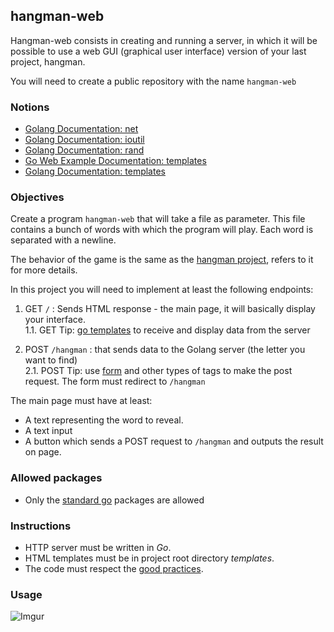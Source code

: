 ## hangman-web

Hangman-web consists in creating and running a server, in which it will be possible to use a web GUI (graphical user interface) version of your last project, hangman.

You will need to create a public repository with the name `hangman-web`

### Notions
- [Golang Documentation: net](https://golang.org/pkg/net/)
- [Golang Documentation: ioutil](https://golang.org/pkg/ioutil/)
- [Golang Documentation: rand](https://golang.org/pkg/math/rand/)
- [Go Web Example Documentation: templates](https://gowebexamples.com/templates/)
- [Golang Documentation: templates](https://pkg.go.dev/html/template)

### Objectives

Create a program `hangman-web` that will take a file as parameter. 
This file contains a bunch of words with which the program will play. Each word is separated with a newline.

The behavior of the game is the same as the [hangman project](https://github.com/Lyon-Ynov-Campus/YTrack/tree/master/subjects/hangman/hangman-classic), refers to it for more details.

In this project you will need to implement at least the following endpoints:

1. GET `/` : Sends HTML response - the main page, it will basically display your interface. <br>
1.1. GET Tip: [go templates]((https://pkg.go.dev/html/template)) to receive and display data from the server<br>

2. POST `/hangman` : that sends data to the Golang server (the letter you want to find)<br>
2.1. POST Tip: use [form](https://developer.mozilla.org/fr/docs/Web/HTML/Element/Form) and other types of tags to make the post request. The form must redirect to `/hangman`

The main page must have at least:
* A text representing the word to reveal.
* A text input
* A button which sends a POST request to `/hangman` and outputs the result on page.

### Allowed packages

- Only the [standard go](https://golang.org/pkg/) packages are allowed

### Instructions

- HTTP server must be written in _Go_.
- HTML templates must be in project root directory _templates_.
- The code must respect the [good practices](https://public.01-edu.org/subjects/good-practices/).

### Usage

![Imgur](https://i.imgur.com/msWYxJD.png)
